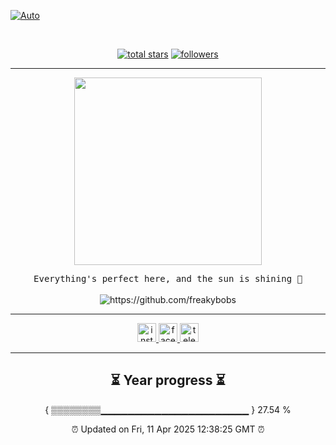 
[![Auto](https://github.com/freakybobs/CandyLand/actions/workflows/auto.yml/badge.svg?event=push)](https://github.com/freakybobs/CandyLand/actions/workflows/auto.yml)

<br clear="both">

<p align="center">
  <a href="https://github.com/freakybobs?tab=repositories&sort=stargazers">
    <img alt="total stars" title="Total stars on GitHub" src="https://custom-icon-badges.demolab.com/github/stars/freakybobs?color=55960c&style=for-the-badge&labelColor=488207&logo=star"/></a>
  <a href="https://github.com/freakybobs?tab=followers">
    <img alt="followers" title="Follow me on Github" src="https://custom-icon-badges.demolab.com/github/followers/freakybobs?color=236ad3&labelColor=1155ba&style=for-the-badge&logo=person-add&label=Follow&logoColor=white"/></a>
<br>
</p>
<hr>
<div align="center">
  <img height="300" src="https://i.imgflip.com/9o00hj.jpg"  />
</div>

<p align="center">
  <samp>Everything's perfect here, and the sun is shining 🌅
  </samp>
  <br> <br>
  <img src="https://komarev.com/ghpvc/?username=freakybobs" alt="https://github.com/freakybobs" />
</p>

<hr>

<div align="center">
  <a href="https://www.instagram.com/fbi_federalagent007" target="_blank">
    <img src="https://img.shields.io/static/v1?message=Instagram&logo=instagram&label=&color=E4405F&logoColor=white&labelColor=&style=for-the-badge" height="30" alt="instagram logo"  />
  </a>
  <a href="https://www.facebook.com/profile.php?id=61566735449795" target="_blank">
    <img src="https://img.shields.io/static/v1?message=Facebook&logo=facebook&label=&color=1877F2&logoColor=white&labelColor=&style=for-the-badge" height="30" alt="facebook logo"  />
  </a>
  <a href="t.me/pemburulolii" target="_blank">
    <img src="https://img.shields.io/static/v1?message=Telegram&logo=telegram&label=&color=2CA5E0&logoColor=white&labelColor=&style=for-the-badge" height="30" alt="telegram logo"  />
  </a>
</div>

<hr>

<h2 align="left"></h2>

<h2 align="center">⏳ Year progress ⏳ </h2>

<p align="center">{ ▒▒▒▒▒▒▒▒▁▁▁▁▁▁▁▁▁▁▁▁▁▁▁▁▁▁▁▁▁▁ } 27.54 %</p>

<p align="center">⏰ Updated on Fri, 11 Apr 2025 12:38:25 GMT ⏰</p>

###





